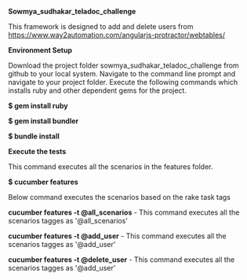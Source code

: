 **Sowmya_sudhakar_teladoc_challenge**

This framework is designed to add and delete users from https://www.way2automation.com/angularjs-protractor/webtables/

**Environment Setup**

Download the project folder sowmya_sudhakar_teladoc_challenge from github to your local system.
Navigate to the command line prompt and navigate to your project folder.
Execute the following commands which installs ruby and other dependent gems for the project.

**$ gem install ruby**

**$ gem install bundler**

**$ bundle install** 

**Execute the tests**

This command executes all the scenarios in the features folder.

**$ cucumber features**

Below command executes the scenarios based on the rake task tags

**cucumber features -t @all_scenarios**  - This command executes all the scenarios tagges as '@all_scenarios'

**cucumber features -t @add_user**  - This command executes all the scenarios tagges as '@add_user'

**cucumber features -t @delete_user**  - This command executes all the scenarios tagges as '@add_user'
